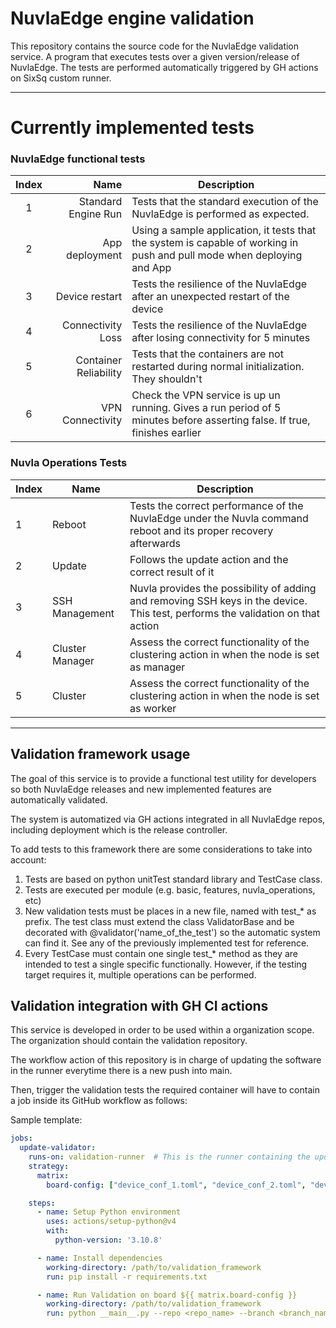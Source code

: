 # NuvlaEdge engine validation

This repository contains the source code for the NuvlaEdge validation service. A program that executes tests over a
given version/release of NuvlaEdge. The tests are performed automatically triggered by GH actions on SixSq 
custom runner.

---

# Currently implemented tests

### NuvlaEdge functional tests
| Index |                  Name | Description                                                                                                               |
|:-----:|----------------------:|---------------------------------------------------------------------------------------------------------------------------|
|   1   |   Standard Engine Run | Tests that the standard execution of the NuvlaEdge is performed as expected.                                              |
|   2   |        App deployment | Using a sample application, it tests that the system is capable of working in push and pull mode when deploying and App   |
|   3   |        Device restart | Tests the resilience of the NuvlaEdge after an unexpected restart of the device                                           |  
|   4   |     Connectivity Loss | Tests the resilience of the NuvlaEdge after losing connectivity for 5 minutes                                             | 
|   5   | Container Reliability | Tests that the containers are not restarted during normal initialization. They shouldn't                                  |
|   6   |      VPN Connectivity | Check the VPN service is up un running. Gives a run period of 5 minutes before asserting false. If true, finishes earlier |


### Nuvla Operations Tests
| Index | Name            | Description                                                                                                                     |
|-------|-----------------|---------------------------------------------------------------------------------------------------------------------------------|
| 1     | Reboot          | Tests the correct performance of the NuvlaEdge under the Nuvla command reboot and its proper recovery afterwards                |
| 2     | Update          | Follows the update action and the correct result of it                                                                          |
| 3     | SSH Management  | Nuvla provides the possibility of adding and removing SSH keys in the device. This test, performs the validation on that action |
| 4     | Cluster Manager | Assess the correct functionality of the clustering action in when the node is set as manager                                    |
| 5     | Cluster         | Assess the correct functionality of the clustering action in when the node is set as worker                                     |                                                                                                                            |



---

## Validation framework usage
The goal of this service is to provide a functional test utility for developers so both NuvlaEdge releases and new implemented features are automatically validated.

The system is automatized via GH actions integrated in all NuvlaEdge repos, including deployment which is the release controller.

To add tests to this framework there are some considerations to take into account:
1. Tests are based on python unitTest standard library and TestCase class. 
2. Tests are executed per module (e.g. basic, features, nuvla_operations, etc)
3. New validation tests must be places in a new file, named with test_* as prefix. The test class must extend the class ValidatorBase and be decorated with @validator('name_of_the_test') so the automatic system can find it. See any of the previously implemented test for reference.
4. Every TestCase must contain one single test_* method as they are intended to test a single specific functionally. However, if the testing target requires it, multiple operations can be performed.


## Validation integration with GH CI actions
This service is developed in order to be used within a organization scope. The organization should contain the validation repository.

The workflow action of this repository is in charge of updating the software in the runner everytime there is a new push into main. 

Then, trigger the validation tests the required container will have to contain a job inside its GitHub workflow as follows:


Sample template:
```yaml
jobs:
  update-validator:
    runs-on: validation-runner  # This is the runner containing the updated validation service
    strategy:
      matrix:
        board-config: ["device_conf_1.toml", "device_conf_2.toml", "device_conf_3.toml", ...]

    steps:
      - name: Setup Python environment
        uses: actions/setup-python@v4
        with:
          python-version: '3.10.8'

      - name: Install dependencies
        working-directory: /path/to/validation_framework
        run: pip install -r requirements.txt

      - name: Run Validation on board ${{ matrix.board-config }}
        working-directory: /path/to/validation_framework
        run: python __main__.py --repo <repo_name> --branch <branch_name>
```
